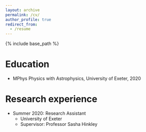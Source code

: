 ```yaml
---
layout: archive
permalink: /cv/
author_profile: true
redirect_from:
  - /resume
---
```


{% include base_path %}

Education
======
* MPhys Physics with Astrophysics, University of Exeter, 2020

Research experience
======
* Summer 2020: Research Assistant
  * University of Exeter 
  * Supervisor: Professor Sasha Hinkley

<!---  
Skills
======
* Skill 1
* Skill 2
  * Sub-skill 2.1
  * Sub-skill 2.2
  * Sub-skill 2.3
* Skill 3

Publications
======
  <ul>{% for post in site.publications %}
    {% include archive-single-cv.html %}
  {% endfor %}</ul>
  
Talks
======
  <ul>{% for post in site.talks %}
    {% include archive-single-talk-cv.html %}
  {% endfor %}</ul>
  
Teaching
======
  <ul>{% for post in site.teaching %}
    {% include archive-single-cv.html %}
  {% endfor %}</ul>

--->
  
